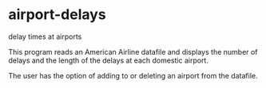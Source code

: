 # airport-delays
delay times at airports

This program reads an American Airline datafile and displays the number of delays and the length of the delays at each domestic airport.  

The user has the option of adding to or deleting an airport from the datafile.

